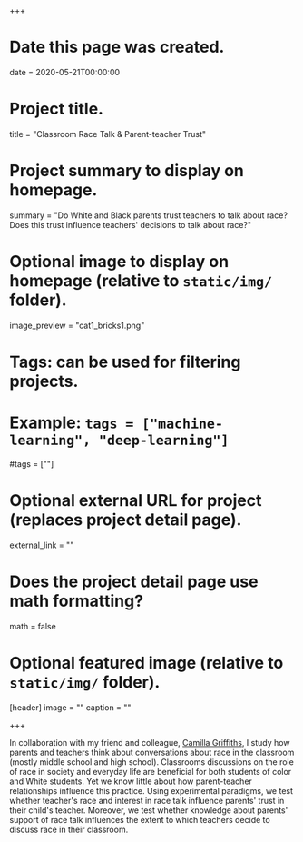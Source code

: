 +++
# Date this page was created.
date = 2020-05-21T00:00:00

# Project title.
title = "Classroom Race Talk & Parent-teacher Trust"

# Project summary to display on homepage.
summary = "Do White and Black parents trust teachers to talk about race? Does this trust influence teachers' decisions to talk about race?"

# Optional image to display on homepage (relative to `static/img/` folder).
image_preview = "cat1_bricks1.png"

# Tags: can be used for filtering projects.
# Example: `tags = ["machine-learning", "deep-learning"]`
#tags = [""]

# Optional external URL for project (replaces project detail page).
external_link = ""

# Does the project detail page use math formatting?
math = false

# Optional featured image (relative to `static/img/` folder).
[header]
image = ""
caption = ""

+++

In collaboration with my friend and colleague, [Camilla Griffiths](https://ccsre.stanford.edu/people/camilla-griffiths), I study how parents and teachers think about conversations about race in the classroom (mostly middle school and high school). Classrooms discussions on the role of race in society and everyday life are beneficial for both students of color and White students. Yet we know little about how parent-teacher relationships influence this practice. Using experimental paradigms, we test whether teacher's race and interest in race talk influence parents' trust in their child's teacher. Moreover, we test whether knowledge about parents' support of race talk influences the extent to which teachers decide to discuss race in their classroom. 


